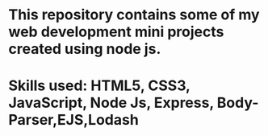 # This repository contains some of my web development  mini projects created using node js.
# Skills used: HTML5, CSS3, JavaScript, Node Js, Express, Body-Parser,EJS,Lodash
